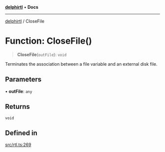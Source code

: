 [**delphirtl**](../README.md) • **Docs**

***

[delphirtl](../globals.md) / CloseFile

# Function: CloseFile()

> **CloseFile**(`outFile`): `void`

Terminates the association between a file variable and an external disk file.

## Parameters

• **outFile**: `any`

## Returns

`void`

## Defined in

[src/rtl.ts:269](https://github.com/chuacw/delphirtl/blob/05c2ea653decdb53a49ed6866b6aa0d956ef8b01/src/rtl.ts#L269)
